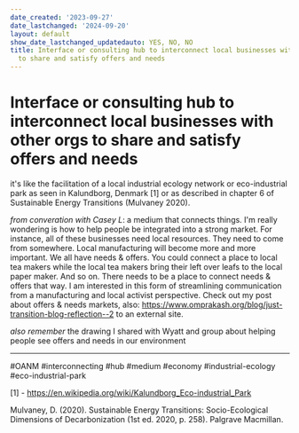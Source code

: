 ```yaml
---
date_created: '2023-09-27'
date_lastchanged: '2024-09-20'
layout: default
show_date_lastchanged_updatedauto: YES, NO, NO
title: Interface or consulting hub to interconnect local businesses with other orgs
  to share and satisfy offers and needs
---
```



# Interface or consulting hub to interconnect local businesses with other orgs to share and satisfy offers and needs

it's like the facilitation of a local industrial ecology network or eco-industrial park as seen in Kalundborg, Denmark [1] or as described in chapter 6 of Sustainable Energy Transitions (Mulvaney 2020).

*from converation with Casey L*: a medium that connects things. I'm really wondering is how to help people be integrated into a strong market. For instance, all of these businesses need local resources. They need to come from somewhere. Local manufacturing will become more and more important. We all have needs & offers. You could connect a place to local tea makers while the local tea makers bring their left over leafs to the local paper maker. And so on. There needs to be a place to connect needs & offers that way. I am interested in this form of streamlining communication from a manufacturing and local activist perspective. Check out my post about offers & needs markets, also: https://www.omprakash.org/blog/just-transition-blog-reflection--2 to an external site. 

*also remember* the drawing I shared with Wyatt and group about helping people see offers and needs in our environment

________
#OANM #interconnecting #hub #medium #economy #industrial-ecology #eco-industrial-park


[1] - https://en.wikipedia.org/wiki/Kalundborg_Eco-industrial_Park

Mulvaney, D. (2020). Sustainable Energy Transitions: Socio-Ecological Dimensions of Decarbonization (1st ed. 2020, p. 258). Palgrave Macmillan.